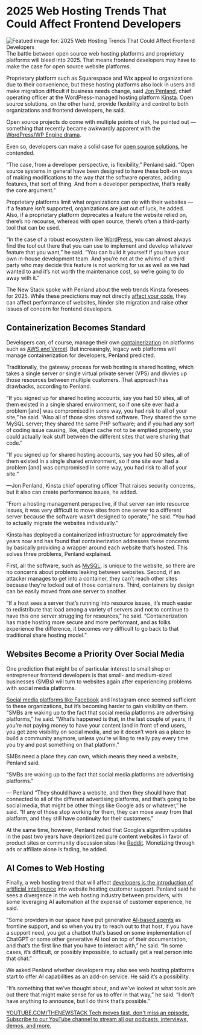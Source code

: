 # 2025 Web Hosting Trends That Could Affect Frontend Developers
![Featued image for: 2025 Web Hosting Trends That Could Affect Frontend Developers](https://cdn.thenewstack.io/media/2024/12/c2e50afd-webhostingwires-1024x581.jpg)
The battle between open source web hosting platforms and proprietary platforms will bleed into 2025. That means frontend developers may have to make the case for open source website platforms.

Proprietary platform such as Squarespace and Wix appeal to organizations due to their convenience, but these hosting platforms also lock in users and make migration difficult if business needs change, said [Jon Penland](https://www.linkedin.com/in/jonpenland/), chief operating officer at the WordPress-managed hosting platform [Kinsta](https://kinsta.com/). Open source solutions, on the other hand, provide flexibility and control to both organizations and frontend developers, he said.

Open source projects do come with multiple points of risk, he pointed out — something that recently became awkwardly apparent with the [WordPress/WP Engine drama](https://www.reddit.com/r/webdev/comments/1g4y68w/the_wordpress_vs_wp_engine_drama_and_why_you/).

Even so, developers can make a solid case for [open source solutions](https://thenewstack.io/open-source-winning-over-the-financial-services-industry/), he contended.

“The case, from a developer perspective, is flexibility,” Penland said. “Open source systems in general have been designed to have these bolt-on ways of making modifications to the way that the software operates, adding features, that sort of thing. And from a developer perspective, that’s really the core argument.”

Proprietary platforms limit what organizations can do with their websites — if a feature isn’t supported, organizations are just out of luck, he added. Also, if a proprietary platform deprecates a feature the website relied on, there’s no recourse, whereas with open source, there’s often a third-party tool that can be used.

“In the case of a robust ecosystem like [WordPress](https://thenewstack.io/wordpress-alternatives-stick-with-php-or-pivot-to-javascript/), you can almost always find the tool out there that you can use to implement and develop whatever feature that you want,” he said. “You can build it yourself if you have your own in-house development team. And you’re not at the whims of a third party who may decide this feature is not working for us as well as we had wanted to and it’s not worth the maintenance cost, so we’re going to do away with it.”

The New Stack spoke with Penland about the web trends Kinsta foresees for 2025. While these predictions may not directly [affect your code](https://thenewstack.io/veracode-how-third-party-code-impacts-software-security/), they can affect performance of websites, hinder site migration and raise other issues of concern for frontend developers.

## Containerization Becomes Standard
Developers can, of course, manage their own [containerization](https://thenewstack.io/virtualization-and-containers-better-together/) on platforms such as [AWS and ](https://aws.amazon.com/?utm_content=inline+mention)[Vercel](https://vercel.com/docs/integrations/external-platforms/kubernetes). But increasingly, legacy web platforms will manage containerization for developers, Penland predicted.

Traditionally, the gateway process for web hosting is shared hosting, which takes a single server or single virtual private server (VPS) and divvies up those resources between multiple customers. That approach has drawbacks, according to Penland.

“If you signed up for shared hosting accounts, say you had 50 sites, all of them existed in a single shared environment, so if one site ever had a problem [and] was compromised in some way, you had risk to all of your site,” he said. “Also all of those sites shared software. They shared the same MySQL server; they shared the same PHP software; and if you had any sort of coding issue causing, like, object cache not to be emptied properly, you could actually leak stuff between the different sites that were sharing that code.”

“If you signed up for shared hosting accounts, say you had 50 sites, all of them existed in a single shared environment, so if one site ever had a problem [and] was compromised in some way, you had risk to all of your site.”

—Jon Penland, Kinsta chief operating officer
That raises security concerns, but it also can create performance issues, he added.

“From a hosting management perspective, if that server ran into resource issues, it was very difficult to move sites from one server to a different server because the software wasn’t designed to operate,” he said. “You had to actually migrate the websites individually.”

Kinsta has deployed a containerized infrastructure for approximately five years now and has found that containerization addresses these concerns by basically providing a wrapper around each website that’s hosted. This solves three problems, Penland explained.

First, all the software, such as [MySQL](https://thenewstack.io/deploy-mysql-and-phpmyadmin-with-docker/), is unique to the website, so there are no concerns about problems leaking between websites. Second, if an attacker manages to get into a container, they can’t reach other sites because they’re locked out of those containers. Third, containers by design can be easily moved from one server to another.

“If a host sees a server that’s running into resource issues, it’s much easier to redistribute that load among a variety of servers and not to continue to have this one server struggling for resources,” he said. “Containerization has made hosting more secure and more performant, and as folks experience the difference, it becomes very difficult to go back to that traditional share hosting model.”

## Websites Become a Priority Over Social Media
One prediction that might be of particular interest to small shop or entrepreneur frontend developers is that small- and medium-sized businesses (SMBs) will turn to websites again after experiencing problems with social media platforms.

[Social media platforms like Facebook](https://thenewstack.io/before-facebook-the-late-ward-christensen-booted-up-the-first-social-network/) and Instagram once seemed sufficient to these organizations, but it’s becoming harder to gain visibility on them.
“SMBs are waking up to the fact that social media platforms are advertising platforms,” he said. “What’s happened is that, in the last couple of years, if you’re not paying money to have your content land in front of end users, you get zero visibility on social media, and so it doesn’t work as a place to build a community anymore, unless you’re willing to really pay every time you try and post something on that platform.”

SMBs need a place they can own, which means they need a website, Penland said.

“SMBs are waking up to the fact that social media platforms are advertising platforms.”

— Penland
“They should have a website, and then they should have that connected to all of the different advertising platforms, and that’s going to be social media, that might be other things like Google ads or whatever,” he said. “If any of those stop working for them, they can move away from that platform, and they still have continuity for their customers.”

At the same time, however, Penland noted that Google’s algorithm updates in the past two years have deprioritized pure content websites in favor of product sites or community discussion sites like [Reddit](https://thenewstack.io/how-reddit-solved-devops-three-stooges-in-a-door-problem/). Monetizing through ads or affiliate alone is fading, he added.

## AI Comes to Web Hosting
Finally, a web hosting trend that will affect [developers is the introduction of artificial intelligence](https://thenewstack.io/ai-for-developers-how-can-programmers-use-artificial-intelligence/) into website hosting customer support. Penland said he sees a divergence in the web hosting industry between providers, with some leveraging AI automation at the expense of customer experience, he said.

“Some providers in our space have put generative [AI-based agents](https://thenewstack.io/gitlab-uses-ai-agents-to-automate-non-coding-dev-work/) as frontline support, and so when you try to reach out to that host, if you have a support need, you get a chatbot that’s based on some implementation of ChatGPT or some other generative AI tool on top of their documentation, and that’s the first line that you have to interact with,” he said. “In some cases, it’s difficult, or possibly impossible, to actually get a real person into that chat.”

We asked Penland whether developers may also see web hosting platforms start to offer AI capabilities as an add-on service. He said it’s a possibility.

“It’s something that we’ve thought about, and we’ve looked at what tools are out there that might make sense for us to offer in that way,” he said. “I don’t have anything to announce, but I do think that’s possible.”

[
YOUTUBE.COM/THENEWSTACK
Tech moves fast, don't miss an episode. Subscribe to our YouTube
channel to stream all our podcasts, interviews, demos, and more.
](https://youtube.com/thenewstack?sub_confirmation=1)
